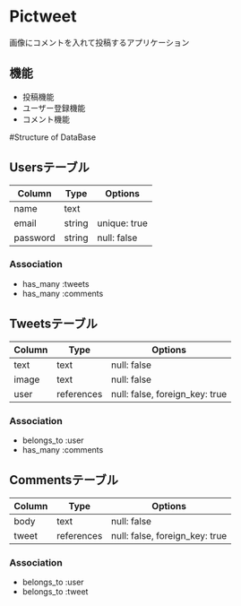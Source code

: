 # Pictweet

画像にコメントを入れて投稿するアプリケーション

## 機能
- 投稿機能
- ユーザー登録機能
- コメント機能


#Structure of DataBase

## Usersテーブル
|Column|Type|Options|
|------|----|-------|
|name|text||
|email|string|unique: true|
|password|string|null: false|

### Association
- has_many :tweets
- has_many :comments


## Tweetsテーブル
|Column|Type|Options|
|------|----|-------|
|text|text|null: false|
|image|text|null: false|
|user|references|null: false, foreign_key: true|

### Association
- belongs_to :user
- has_many :comments


## Commentsテーブル
|Column|Type|Options|
|------|----|-------|
|body|text|null: false|
|tweet|references|null: false, foreign_key: true|

### Association
- belongs_to :user
- belongs_to :tweet
